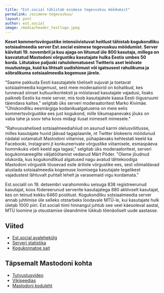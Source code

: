 ```yaml
---
title: "Est.social tähistab esimese tegevuskuu möödumist"
permalink: /esimene-tegevuskuu/
layout: post
author: est.social
image: /media/header_textlogo.jpeg
---
```


__Keset kommertsvõrgustike intensiivistuvat heitlust tähistab kogukondliku sotsiaalmeedia server Est.social esimese tegevuskuu möödumist. Server käivitati 19. novembril ja kuu ajaga on liitunud üle 800 kasutaja, millega on kasvatatud Mastodoni võrgustiku kasutajate hulka Eestis umbes 50 korda. Liitutakse paljuski rahulolematusest Twitteris aset leidvate muutustega, kuid ka lihtsalt uudishimust või igatsusest rahulikuma ja sõbralikuma sotsiaalmeedia kogemuse järele.__

"Saame pakkuda Eesti kasutajatele tõeliselt sujuvat ja toetavat sotsiaalmeedia kogemust, sest meie moderaatorid on kohalikud, kes tunnevad siinset kultuurikonteksti ja mõistavad kasutajate vajadusi, lisaks paikneb Eestis ka meie server, mis toob kasutajatele kaasa Eesti õigusruumi täiendava kaitse," selgitab üks serveri moderaatoritest Marko Kivimäe. "Ühiskondliku eesmärgiga kodanikualgatusena on meie eelis kommertsvõrgustike ees just kogukond, mille liikumapanevaks jõuks on vaba tahe ja soov teha koos midagi ilusat inimeselt inimesele."

"Rahvusvahelised sotsiaalmeediahiiud on asunud karmi olelusvõitlusse, milles kasutajate huvid jäävad tagaplaanile, nt Twitter blokeeris möödunud nädalal ootamatult Mastodoni viitamise, pühapäevaks kehtestati keeld ka Facebooki, Instagrami jt konkureerivate võrgustike viitamisele, esmaspäeva hommikuks võeti keeld aga tagasi," selgitab üks moderaatoritest, serveri kogukonnareeglite väljatöötamist vedanud Märt Põder. "Oleme jõudnud olukorda, kus kogukondlikud algatused nagu avatud lähtekoodiga Mastodoni võrgustik tõusevad esile äriliste võrgustike ees, sest võimaldavad alustada sotsiaalmeedia kogemuse loomisega kasutajate tegelikest vajadustest lähtuvalt puhtalt lehelt ja varasemaid vigu kordamata."

Est.socialil on 19. detsembri varahommiku seisuga 838 registreerunud kasutajat, koos födereerunud serverite kasutajatega 880 aktiivselt kasutajat, kes on teinud kokku 6460 postitust. Kogukondliku sotsiaalmeedia server annab juhtimise üle selleks otstarbeks loodavale MTÜ-le, kui kasutajate hulk ületab 1000 piiri. Est.sociali tiimi hinnangul juhtub see veel käesoleval aastal, MTÜ loomine ja otsustamise üleandmine lükkub tõenäoliselt uude aastasse.

## Viited

* [Est.social avalehekülg](https://est.social/)
* [Serveri statistika](https://palat.ee/mastoboard/)
* [Kogukonnatoe sait](https://kogukond.est.social)

## Täpsemalt Mastodoni kohta

* [Tutvustusvideo](https://et.wikipedia.org/wiki/Fail:What_is_Mastodon.webm)
* [Vikipeedias](https://et.wikipedia.org/wiki/Mastodon_(suhtlusvõrgustik))
* [Mastodoni koduleht](https://joinmastodon.org/)
